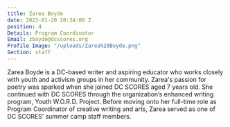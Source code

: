 ```yaml
---
title: Zarea Boyde
date: 2023-01-20 20:34:00 Z
position: 4
Details: Program Coordinator
Email: zboyde@dcscores.org
Profile Image: "/uploads/Zarea%20Boyde.png"
Section: staff
---
```


Zarea Boyde is a DC-based writer and aspiring educator who works closely with youth and activism groups in her community. Zarea's passion for poetry was sparked when she joined DC SCORES aged 7 years old. She continued with DC SCORES through the organization’s  enhanced writing program, Youth W.O.R.D. Project. Before moving onto her full-time role as Program Coordinator of creative writing and arts, Zarea served as one of DC SCORES’ summer camp staff members.